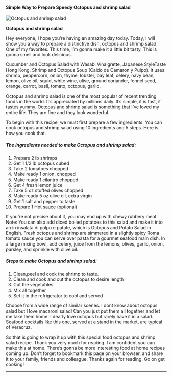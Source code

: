             

#### Simple Way to Prepare Speedy Octopus and shrimp salad

![Octopus and shrimp salad](https://img-global.cpcdn.com/recipes/5158014892376064/751x532cq70/octopus-and-shrimp-salad-recipe-main-photo.jpg)

**Octopus and shrimp salad**

Hey everyone, I hope you’re having an amazing day today. Today, I will show you a way to prepare a distinctive dish, octopus and shrimp salad. One of my favorites. This time, I’m gonna make it a little bit tasty. This is gonna smell and look delicious.

Cucumber and Octopus Salad with Wasabi Vinaigrette, Japanese StyleTaste Hong Kong. Shrimp and Octopus Soup (Caldo de Camaron y Pulpo). It uses shrimp, peppercorn, onion, thyme, lobster, bay leaf, celery, navy bean, lemon, olive oil, squid, white wine, olive, ground coriander, fennel seed, orange, carrot, basil, tomato, octopus, garlic.

Octopus and shrimp salad is one of the most popular of recent trending foods in the world. It’s appreciated by millions daily. It’s simple, it is fast, it tastes yummy. Octopus and shrimp salad is something that I’ve loved my entire life. They are fine and they look wonderful.

To begin with this recipe, we must first prepare a few ingredients. You can cook octopus and shrimp salad using 10 ingredients and 5 steps. Here is how you cook that.

##### The ingredients needed to make Octopus and shrimp salad:

1.  Prepare 2 lb shrimps
2.  Get 1 1/2 lb octopus cubed
3.  Take 2 tomatoes chopped
4.  Make ready 1 onion, chopped
5.  Make ready 1 cilantro chopped
6.  Get 4 fresh lemon juice
7.  Take 5 oz stuffed olives chopped
8.  Make ready 5 oz olive oil, extra virgin
9.  Get 1 salt and pepper to taste
10.  Prepare 1 Hot sauce (optional)

If you're not precise about it, you may end up with chewy rubbery meat. Note: You can also add diced boiled potatoes to this salad and make it into an in insalata di polpo e patate, which is Octopus and Potato Salad in English. Fresh octopus and shrimp are simmered in a slightly spicy Roma tomato sauce you can serve over pasta for a gourmet seafood main dish. In a large mixing bowl, add celery, juice from the lemons, olives, garlic, onion, parsley, and sprinkle with olive oil.

##### Steps to make Octopus and shrimp salad:

1.  Clean,peel and cook the shrimp to taste.
2.  Clean and cook and cut the octopus to desire length
3.  Cut the vegetables
4.  Mix all together
5.  Set it in the refrigerator to cool and served

Choose from a wide range of similar scenes. I dont know about octopus salad but I love macaroni salad! Can you just put them all together and let me take them home. I dearly love octopus but rarely have it in a salad. Seafood cocktails like this one, served at a stand in the market, are typical of Veracruz.

So that is going to wrap it up with this special food octopus and shrimp salad recipe. Thank you very much for reading. I am confident you can make this at home. There’s gonna be more interesting food at home recipes coming up. Don’t forget to bookmark this page on your browser, and share it to your family, friends and colleague. Thanks again for reading. Go on get cooking!

* * *
